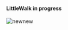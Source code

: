 #### LittleWalk in progress 

![newnew](https://github.com/Yee-Taung/LittleWalk/assets/92527175/1713db9a-52d9-4cea-8e8e-998cf57464fd)
